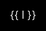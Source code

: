 ```yaml
---
title: CloverLeaf 编译优化挑战
---
```


<script setup lang="ts">
import { onMounted, ref } from 'vue'
import * as THREE from 'three'
import { EffectComposer } from 'three/addons/postprocessing/EffectComposer.js'
import { RenderPass } from 'three/addons/postprocessing/RenderPass.js'
import { UnrealBloomPass } from 'three/addons/postprocessing/UnrealBloomPass.js'

onMounted(() => {
const btn = document.getElementById('read-btn')
  if (!btn || !('speechSynthesis' in window)) {
    btn && (btn.style.display = 'none')
    return
  }

  const synth = window.speechSynthesis
  let utter = null

  // 把正文转成纯文本（你也可以选定更细的容器）
  const getPageText = () => {
    const elements = Array.from(document.querySelectorAll('.content *'))
    const text = elements
      .filter(el => el.childNodes.length && el.innerText.trim())
      .map(el => el.innerText.trim())
      .join('。')
      .replace(/\s+/g, ' ')
    
    // 从"漆黑"开始的位置截取文本
    const startIndex = text.indexOf('漆黑')
    return startIndex >= 0 ? text.slice(startIndex) : text
  }

  const startReading = () => {
    const text = getPageText()
    utter = new SpeechSynthesisUtterance(text)
    utter.lang = 'zh-CN'     // 中文
    utter.rate = 1.8           // 语速 (0.1–10)
    utter.pitch = 1          // 音调 (0–2)
    synth.speak(utter)
    btn.innerText = '⏸ 暂停'
  }

  btn.addEventListener('click', () => {
    console.log('this:' + getPageText())
    if (synth.speaking) {
      if (synth.paused) {
        synth.resume()
        btn.innerText = '⏸ 暂停'
      } else {
        synth.pause()
        btn.innerText = '▶️ 继续'
      }
    } else {
      startReading()
    }
  })

  // 页面跳转时停止朗读
  window.addEventListener('beforeunload', () => synth.cancel())
  /* ---------- 1. 创建覆盖层和提示文字 ---------- */
  const overlay = Object.assign(document.createElement('div'), {
    style: `
      position:fixed;inset:0;z-index:9999;
      pointer-events:auto; /* 接收点击 */
      background:transparent;
   opacity:0;                     /* 起始 0 */
   transition:opacity 1.2s ease;  /* 渐入时长 1.2 s */
    `
  })
  document.body.appendChild(overlay)
  requestAnimationFrame(() => { overlay.style.opacity = 1 })

  // "CloverLeaf" LOGO 文本
  const logo = Object.assign(document.createElement('div'), {
    innerHTML: '2025<span style="color:#0ff;"> SUSTCSC</span>',
    style: `
      position:absolute;top:40%;left:50%;
      transform:translate(-50%,-50%);
      font-family: 'Courier New', monospace;
      font-size:32px;
      color: #fff;
      text-shadow:
        0 0 8px rgba(0,255,255,0.8),
        0 0 16px rgba(0,255,255,0.6),
        0 0 24px rgba(255,255,255,0.4);
      pointer-events:none;
      z-index:10000;
    `
  })
  overlay.appendChild(logo)

  // 点击提示
  const prompt = Object.assign(document.createElement('div'), {
    innerText: '点击任意处继续',
    style: `
      position:absolute;top:60%;left:50%;
      transform:translate(-50%,-50%);
      font-size:24px;
      color:#0ff;
      text-shadow:0 0 6px rgba(0,255,255,0.7);
      pointer-events:none;
      z-index:10000;
    `
  })
  overlay.appendChild(prompt)

  /* ---------- 2. Three.js 场景 ---------- */
  const scene    = new THREE.Scene()
  const camera   = new THREE.PerspectiveCamera(45, innerWidth / innerHeight, 0.1, 1000)
  camera.position.set(0, 0, 6)

  const renderer = new THREE.WebGLRenderer({ alpha: true, antialias: true })
  renderer.setPixelRatio(devicePixelRatio)
  renderer.setSize(innerWidth, innerHeight)
  renderer.setClearColor(0x000000, 0) // 保持透明
  overlay.appendChild(renderer.domElement)

  /* ---------- 3. 后期效果：Bloom ---------- */
  const composer = new EffectComposer(renderer)
  composer.addPass(new RenderPass(scene, camera))
  const bloomPass = new UnrealBloomPass(new THREE.Vector2(innerWidth, innerHeight), 1.5, 0.4, 0.1)
  bloomPass.threshold = 0
  bloomPass.strength  = 1.2
  bloomPass.radius    = 0.6
  composer.addPass(bloomPass)

  /* ---------- 4. 超立方体线框 & 呼吸动画 ---------- */
  const verts = [
    [-1,-1,-1],[ 1,-1,-1],[ 1, 1,-1],[-1, 1,-1],
    [-1,-1, 1],[ 1,-1, 1],[ 1, 1, 1],[-1, 1, 1],
    [-2,-2,-2],[ 2,-2,-2],[ 2, 2,-2],[-2, 2,-2],
    [-2,-2, 2],[ 2,-2, 2],[ 2, 2, 2],[-2, 2, 2]
  ]
  const edges = [
    0,1,1,2,2,3,3,0,4,5,5,6,6,7,7,4,
    0,4,1,5,2,6,3,7,
    8,9,9,10,10,11,11,8,12,13,13,14,14,15,15,12,
    8,12,9,13,10,14,11,15,
    0,8,1,9,2,10,3,11,4,12,5,13,6,14,7,15
  ]
  const lineGeo = new THREE.BufferGeometry()
  const posArr = []
  for (let i = 0; i < edges.length; i += 2) {
    const a = verts[edges[i]  ], b = verts[edges[i+1]]
    posArr.push(...a, ...b)
  }
  lineGeo.setAttribute('position', new THREE.Float32BufferAttribute(posArr, 3))
  const lineMat = new THREE.LineBasicMaterial({ color: 0x00ffff, transparent: true, linewidth: 2 })
  const tesseract = new THREE.LineSegments(lineGeo, lineMat)
  scene.add(tesseract)

  /* ---------- 5. 环形光环 ---------- */
  const ringGeo = new THREE.TorusGeometry(2.5, 0.025, 32, 120)
const ringMat = new THREE.MeshBasicMaterial({
  color: 0x00ffff,
  transparent: true,
  opacity: 0.6
})
const ring = new THREE.Mesh(ringGeo, ringMat)
/* 让光环略微倾斜，避免正对视线变成"一条线" */
ring.rotation.set(Math.PI / 3, Math.PI / 6, 0)
scene.add(ring)

// const STAR_CNT = 2000
//   const starGeo  = new THREE.BufferGeometry()
//   const starPos  = new Float32Array(STAR_CNT * 3)
//   for (let i = 0; i < STAR_CNT; i++) {
//     // 随机撒在半径 40–60 的球壳上
//     const r   = 40 + Math.random() * 20
//     const phi = Math.acos(2 * Math.random() - 1)
//     const th  = Math.random() * 2 * Math.PI
//     starPos[i*3]     = r * Math.sin(phi) * Math.cos(th)
//     starPos[i*3 + 1] = r * Math.sin(phi) * Math.sin(th)
//     starPos[i*3 + 2] = r * Math.cos(phi)
//   }
//   starGeo.setAttribute('position', new THREE.BufferAttribute(starPos, 3))
//   const starMat = new THREE.PointsMaterial({
//     color: 0xffffff,
//     size: 0.3,
//     sizeAttenuation: true,
//     transparent: true,
//     opacity: 0.8
//   })
//   const stars = new THREE.Points(starGeo, starMat)
//   scene.add(stars)

  /* ---------- 6. 粒子烟花 ---------- */
  const pTex = (() => {
    const size = 64, cnv = document.createElement('canvas')
    cnv.width = cnv.height = size
    const ctx = cnv.getContext('2d')
    const grad = ctx.createRadialGradient(size/2, size/2, 0, size/2, size/2, size/2)
    grad.addColorStop(0, 'rgb(133, 211, 23)')
    grad.addColorStop(1, 'rgba(0,0,0,0)')
    ctx.fillStyle = grad
    ctx.fillRect(0, 0, size, size)
    return new THREE.CanvasTexture(cnv)
  })()

  const MAX = 50
  const pGeo = new THREE.BufferGeometry()
  const pPos = new Float32Array(MAX * 3)
  const pVel = new Float32Array(MAX * 3)
  pGeo.setAttribute('position', new THREE.BufferAttribute(pPos, 3))
  pGeo.userData.vel = pVel

  const pMat = new THREE.PointsMaterial({
    map: pTex,
    size: 0.15,
    transparent: true,
    blending: THREE.AdditiveBlending,
    depthWrite: false,
    color: 0x00ffff
  })
  const particles = new THREE.Points(pGeo, pMat)
  scene.add(particles)

  const emitBurst = () => {
    for (let i = 0; i < MAX; i++) {
      // 重置到立方体中心
      pPos[i*3]   = 0
      pPos[i*3+1] = 0
      pPos[i*3+2] = 0
      // 随机速度
      const theta = Math.random() * 2 * Math.PI
      const phi   = Math.acos(2 * Math.random() - 1)
      const speed = 0.7 + Math.random() * 0.5
      pVel[i*3]   = speed * Math.sin(phi) * Math.cos(theta)
      pVel[i*3+1] = speed * Math.sin(phi) * Math.sin(theta)
      pVel[i*3+2] = speed * Math.cos(phi)
    }
    pGeo.attributes.position.needsUpdate = true
  }
  emitBurst()
  let burstTimer = 0

  /* ---------- 7. 文本光晕 ---------- */
  const txtCanvas = document.createElement('canvas')
  txtCanvas.width = txtCanvas.height = 256
  const txtCtx = txtCanvas.getContext('2d')
  txtCtx.font = 'bold 48px Arial'
  txtCtx.fillStyle = '#fff'
  txtCtx.textAlign = 'center'
  txtCtx.textBaseline = 'middle'
  txtCtx.fillText('CloverLeaf', 128, 128)
  const txtTex = new THREE.CanvasTexture(txtCanvas)
  const txtMat = new THREE.SpriteMaterial({ map: txtTex, transparent: true, opacity: 0.9 })
  const txtSprite = new THREE.Sprite(txtMat)
  txtSprite.scale.set(4, 2, 1)
  txtSprite.position.set(0, 1.5, 0)
  scene.add(txtSprite)

  /* ---------- 8. 动画循环 & 更新 ---------- */
  let frameId, elapsed = 0
  const animate = (dt = 0) => {
    frameId = requestAnimationFrame(animate)
    elapsed += dt * 0.001

    // 超立方体旋转 & 呼吸
    const scale = 1 + 0.2 * Math.sin(elapsed * 3)
    tesseract.scale.set(scale, scale, scale)
    tesseract.rotation.x += 0.01
    tesseract.rotation.y += 0.02
    // 线框颜色渐变
    const hue = (elapsed * 50) % 360
    lineMat.color.setHSL(hue / 360, 0.7, 0.5)
    
    // 环形光环闪烁
    const ringOpacity = 0.3 + 0.2 * Math.sin(elapsed * 5)
    ring.material.opacity = ringOpacity
    ring.rotation.z += 0.01
    
    // 文本脉动
    txtSprite.material.opacity = 0.7 + 0.3 * Math.sin(elapsed * 4)
    
    // 粒子更新
    const dtFixed = 0.016
    for (let i = 0; i < MAX; i++) {
      const ix = i * 3, iy = ix + 1, iz = ix + 2
      pPos[ix]   += pVel[ix]   * dtFixed
      pPos[iy]   += (pVel[iy] - 0.2) * dtFixed // 微重力下坠
      pPos[iz]   += pVel[iz]   * dtFixed
    }
    pGeo.attributes.position.needsUpdate = true
    
    burstTimer += dtFixed
    if (burstTimer > 10) {
      burstTimer = 0
      emitBurst()
    }
    
    composer.render(dt)
  }
  animate()

  /* ---------- 9. 点击或超时结束 动画 ---------- */
  function cleanup() {
    cancelAnimationFrame(frameId)
    renderer.dispose()
    overlay.remove()
    window.removeEventListener('resize', onResize)
    window.removeEventListener('click', cleanup)
  }

  function triggerFadeOut() {
  overlay.style.opacity = 0              // CSS 过渡自动渐出
  /* 等 1.2 s 后真正清理资源 */
  setTimeout(finalCleanup, 1200)
}

function finalCleanup() {
  cancelAnimationFrame(frameId)
  renderer.dispose()
  overlay.remove()
  window.removeEventListener('resize', onResize)
  window.removeEventListener('click', triggerFadeOut)
}


  // 8 秒后自动结束并淡出
  setTimeout(triggerFadeOut, 8000)

  // 监听点击立即结束
  window.addEventListener('click', triggerFadeOut)

  /* ---------- 10. 响应式重置 ---------- */
  function onResize() {
    camera.aspect = innerWidth / innerHeight
    camera.updateProjectionMatrix()
    renderer.setSize(innerWidth, innerHeight)
    bloomPass.setSize(innerWidth, innerHeight)
  }
  window.addEventListener('resize', onResize)
})


/* ================== 终幕交互：state & 方法 ================== */
import { computed } from 'vue'

/* —— 1. 终幕全文 —— */
const endXRaw = `无星的远古夜，尘灰覆盖一座断顶石塔。
塔内微火摇曳，守火的少女静坐如影，只记得一句誓言：
“火在，天光可至。”

忽有一瓣晶莹绿叶自黑暗飘落，轻触火舌。
火光骤亮，一线幽蓝破墙而出，直指苍穹。
少女将叶托回火心，轻声呢喃——音轻如祷。

火回应祷词，化作光廊，穿透无尽黑夜。
少女含笑阖眼，任身影随风淡去。
而那片叶子，已在火中生根，等待下一个行路人。`.trim()

/* —— 2. 响应式变量 —— */
const endXShow  = ref(false)          // 蒙版显隐
const endXDone  = ref(false)          // 是否已播完
const endXIdx   = ref(0)              // 当前渲染到第几字符
let   endXTmr : number                // 定时器

/* —— 3. 计算属性 —— */
const endXFullText     = endXRaw.replace(/\r/g,'')
const endXVisibleText  = computed(() => endXFullText.slice(0,endXIdx.value))
const endXVisibleLines = computed(() => endXVisibleText.value.split('\n'))

/* —— 4. 触发 & 点击逻辑 —— */
function endXLaunch(){
  if(endXShow.value) return
  endXShow.value = true
  endXDone.value = false
  endXIdx.value  = 0
  endXTmr = window.setInterval(()=>{
    if(endXIdx.value >= endXFullText.length){
      window.clearInterval(endXTmr)
      endXDone.value = true
    }else{
      endXIdx.value += 2        // 速度：一次 2 字
    }
  },100)                         // 间隔：40 ms
}
function endXHandleClick(){
  if(!endXDone.value){
    window.clearInterval(endXTmr)
    endXIdx.value = endXFullText.length
    endXDone.value = true
  }else{
    endXShow.value = false
  }
}
/* ================== 终幕交互 end ================== */


</script>

<ClientOnly />

# CloverLeaf 编译优化挑战

> 作者：[Charley-xiao](https://github.com/Charley-xiao)

<button id="read-btn" style="
  position:fixed;bottom:2rem;right:2rem;z-index:10001;
  padding:.6rem 1rem;border:0;border-radius:.4rem;
  background:#00c0ff;color:#fff;font-weight:bold;cursor:pointer;
  box-shadow:0 2px 8px rgba(0,0,0,.3);
">
  🔊 朗读
</button>


<iframe frameborder="no" border="0" marginwidth="0" marginheight="0" width=330 height=86 src="//music.163.com/outchain/player?type=2&id=536622945&auto=1&height=66"></iframe>

[[toc]]

## 序幕

漆黑宇宙的尽头，有一条几乎被遗忘的旋臂。那里星光稀薄，像是天幕上被擦去的一笔。就在这片幽暗之中，值夜的观测员艾诺听见了警报——那是一种无法忽视的低沉的嗡鸣，仿佛有人在全宇宙生物的心底敲响巨鼓。
他抬头望向主屏，只见一幅灰阶星图中央亮起不祥的方形波纹：

方格海，苏醒了。

<img src="/images/marina.png" />

::: danger
旋臂到达临界状态，预计三十分钟后撕裂！
:::

雪崖哨站的百米合金穹顶被强行开启，冷白探照灯刺穿真空，照向远处那片"海洋"。方格海原本安静得像一张铺在星空的暗色丝毯，此刻却闪烁出交错的蓝紫脉冲，一圈圈能量波浪向外翻卷，速度每分钟翻一倍。
"按照现在的增幅，二十九分钟后，外旋臂的引力平衡会先瓦解，然后整条臂被撕碎。"首席动力学家柯帕在通讯频道里说。她的声音没有颤抖，但说完那串数字后，舱室陷入短暂的寂静。

应急频道闪烁成一片红海。来自千座文明的代表以全息投影出现在同一张圆桌旁：碳基、硅基，还有被人类称作"流光"的能量体。没有寒暄，没有礼节。
"唯一的解决办法是模拟湍流，" 柯帕点开一份简报，网格上的涡旋图案像怒吼的巨兽，"可这里不是普通流体，而是二维量子晶格。天枢必须在三十分钟内跑完四个算例，否则——"
她没把结局说出口。所有人都知道那意味着什么。

天枢并非一颗行星，而是一座漂浮在零维奇点上的环形超算。十万台计算塔像灯塔般环抱中央空洞，每台塔身上万条光纤汇成瀑布，顺着金属嵴脊奔腾。启动指令下达的瞬间，整座星门亮起比恒星还刺目的白光，照得工程甲板犹如白昼。
然而，当输入参数后，调度核心只给出一个答案：

::: info
执行任务所需引擎：CloverLeaf（公元 21 世纪，人类代码）。
:::

那段陈旧程序被尘封在档案最深处，格式各异、注释混乱。它之所以被选择，只因为它用交错网格存储能量与密度，这恰好对应方格海的物理纹理。

编译室位于天枢最深的主机腹地，空气干燥得仿佛随时会碎裂。圆柱形冷却管壁上覆着薄冰，霜气缭绕。工程师、量子算法师、流光译码体并肩而立，眼睛盯着同一块 360° 环幕。
屏幕上，古老的 Fortran、C++、OpenMP 指令被高亮标红——兼容性报错如雨。柯帕深吸一口气："从现在开始，我们只有一种敌人：时间。"

::: danger
旋臂预计十五分钟后撕裂！
:::

键盘敲击声如暴雨。每一次回车，编译器便吐出新的错误：寄存器别名冲突、缓存行伪共享、未知指令集……错误清单像藤蔓疯长，又被一行行修补砍断。汗水沿着护额滴进面颊的照明灯，闪出细小电弧。

"载入算例一——湍流撕裂。"

执行文件启动，数据洪流瞬间灌满主节点。曲线在坐标系里颤抖，像被掐住喉咙的蛇。十秒后，屏幕突然熄灭。

::: info
SYSTEM SHUTDOWN
:::

缓存溢出，溃败。

没人咒骂，也没人退缩。旧错误被标记，替换方案在神经光束里飞速生成。有人接管向量寄存器，有人调低内存对齐阈值，还有人拆掉整段重复计算的内核。

再运行。

这一次，曲线稳住了第一道波峰，却在第二道湍流处崩断。就在计数到 95 % 时，舰桥灯火猛地失压。

::: danger
Terminated with exit code 137
:::

那一瞬，系统骤然撕成乱码；启明号主引擎刚点火便被异常反向推力贯穿，方格海的指数裂缝在星窗外炸开。半个宇宙被卷进 137 号错误，栈回溯化作炽白潮汐，连光都失去指向。在艾诺即将随洪流抹消之际，编译器将他连同残骸压缩成一束单行注释，回溯到最后一次干净提交：几千年前、方格海尚在胎息的年代。

## 第一幕：竞赛概览

::: info 本幕更改日志
2025/6/30：修复了错误的评分计算方式，更改四样例为两样例。
:::

### 简介

[CloverLeaf](https://uk-mac.github.io/CloverLeaf/) 是一个迷你应用程序，它模拟大型流体力学运算中的显式二阶精确方法求解 2D 笛卡尔网格上可压缩欧拉方程的过程。它采用交错网格存储数据，每个单元存储三个值：能量、密度和压力，速度矢量存储在每个单元角。CloverLeaf 由沃里克大学，布里斯托大学，及及一些其他机构的研究者共同开发，是用于检测超级计算系统扩展性瓶颈和性能可移植性的代表性程序之一。

#### 方程组与数值求解

**CloverLeaf** 网格采用二维笛卡尔坐标（即将来会扩展到三维）。
在每个单元中心存储 **能量、密度、压力** 三个标量，而 **速度向量** 则存储在单元顶点处——这种“部分变量在单元中心、部分在顶点”的布局称为 **交错网格（staggered grid）**。

可压缩欧拉方程是一组三个偏微分方程，分别描述能量、质量和动量守恒。CloverLeaf 采用 **显式有限体积** 方法给出 **二阶精度** 解，具体流程如下：

1. **拉格朗日步骤**：
   使用预测—校正（predictor–corrector）方案，根据计算出的时间步长 Δt 推进解；此时网格节点随流体速度“漂移”。
2. **对流重映射（remap）**：
   为将网格形状恢复到初始位置，采用二阶 Van Leer 算法，对能量、质量、动量在 **x / y** 两个方向各做一次对流扫描。每一步交替改变扫描先后次序，以保持二阶精度。
   在重映射时，需要根据流向使用“迎风”侧（upwind）数据。虽然网格几何并未真正变形，但通过计算单元面的平均速度来近似各面通量。

欧拉方程属于双曲型方程，解中会出现激波等不连续性，简单的二阶近似会在激波处失效并产生“振铃”现象。为抑制振铃，CloverLeaf 引入 **人工黏性压力**：一旦检测到激波，使局部精度降为一阶，从而保持解的单调性。

时间步长由 **最大声速** 决定——Δt 不能超过最快声波穿过单元所需时间，再乘以安全系数以确保稳定。此外还做两项检查：防止顶点互相“追尾”，以及避免单元体积变为负值。

为了闭合方程组，需要 **状态方程（EOS）**。CloverLeaf 采用理想气体 EOS，γ=1.4。目前程序仅支持“单材料”情形，即域内所有状态共享同一物质——未来版本会加入多材料支持。

#### 算法实现

如果只考虑串行架构，算法实现十分直接。但面向现代/未来硬件，CloverLeaf 的设计强调以下方面：

* **内存访问与局部性**
* **编译器优化友好**
* **线程并行 & 向量化**

计算被拆分为大量 **内核（kernel）**，每个内核只做一件事：按固定模板遍历全网格并更新一组变量。内核内部控制逻辑极少，方便编译器优化。
为避免写依赖、提高并行度，必要时会把更新结果写入网格副本。这样每个单元都能独立更新，天然适合线程化和 SIMD 向量化。

#### 边界单元与 Halo 交换

计算域外围通过 **边界条件** 关闭方程。网格周围再包一圈或两圈 **Halo 单元**，为计算模板提供邻域数据，内核本身无需更新这些单元。Halo 数据来源有二：

1. **处理器分区内部**：直接把相邻分区的真实单元值复制过来；
2. **物理边界**：应用物理边界条件（目前仅实现“反射”边界）。

### 竞赛目标

本次竞赛的目标是对 CloverLeaf 进行编译优化，提升其性能。我们将提供一个 CloverLeaf 的简化版本，包含了两个算例，每个算例都包含了不同的物理模型和参数设置。你需要在给定的时间内完成所有算例的编译优化，并提交你的代码和结果。选手需要使用 GNU 以及 Intel 编译器进行编译优化，而 LLVM/AOCC 为附加 bonus。

参赛队伍需要在 2 台计算节点上完成制定算力的评测，用于计分的指标是问题求解时间，即程序输出的 `clover.out` 最后 1 个 Wall clock.

### 规则

#### 代码编写规则
- **总体要求**：不能修改计时代码，以及计时代码与其他函数的相对位置。  
- **编程语言**：仅限 **C、C++** 或 **Fortran**，兼容版本不低于 **C11、C++11** 或 **Fortran 2008**。仅保留一个主入口（C/C++ 的 `main` 或 Fortran 的 `program`）。须使用 **MPI-3** 与 **OpenMP-4** 并行。  
- **算法要求**：不允许修改物理过程。  
- **输入/输出要求**：不得修改输入、输出文件（`*.in`、`*.out`），输出文件的内容与格式须与参考代码完全一致。  

#### 测试规则
- **运行环境**：在竞赛指定计算平台运行，规模≤ 2 个计算节点、无最多核心要求，程序运行时间≤ 30 分钟。  
- **测试算例**：共 2 个算例，输入文件位于参考代码 `cases` 目录，不得修改 `clover.in`。  

#### 正确性验证
- 组委会以参考 `clover.out` 为基准验证：计算过程中 **Volume** 与 **Mass** 保持不变，最终 **Kinetic Energy** 与参考值偏差 ≤ ±0.1 %。  
  - 对 `case1`、`case2`、`case3`，若通过验证，`clover.out` 末尾将输出 **"This test is considered PASSED"**。  
- 组委会阅读工程文档和代码，以确认优化未改变 **CloverLeaf** 的物理过程。  
- 若仍无法确认代码正确性，组委会可要求进一步解释，并在不同处理器/参数下复测。**未通过正确性验证的算例，其性能得分计 0 分**。  

#### 性能分数
- 性能指标 **A<sub>CL</sub>**（单位：秒）取自 `clover.out` 最后一行 **"Wall clock"**。   
- 设算例 *i* 的得分为 *M<sub>CL,i</sub>*，则 $M_{CL,i}=B\times\frac{A_{CL,i}}{A_{CL,\min}}$.
- 性能总分为各编译器得到的性能分数之和，GNU 及 Intel 的 B 值为 10，而其他编译器（作为 bonus）的 B 值为 4.
- 若 **违反规则、无法复现、篡改输出或恶意利用 Bug**，性能分数记 **0 分**。  

#### 工程分数
- **工程报告**（PDF）：  
  1. **CloverLeaf** 算法流程与代码结构说明  
  2. 性能分析、优化与实现过程  
  3. 测试结果与分析  
  4. 复现方法说明  
- **代码可移植性**：须能在其他服务器编译与验证。  
- **创新性**  
  - 直接抄袭公开资料 → 0 分  
  - 借鉴学术/工业方法并改进 → 1–2 分  
  - 提出原创优化方法 → 3–4 分  
- **可复现性**  
  - 无法复现 → 0 分  
  - 可复现提交测试结果 → 1–3 分  
  - 步骤清晰、依赖说明完整，可在多平台（x86、Arm）运行 → 2–3 分  
- **表达质量**  
  - 文字混乱/抄袭 → 0 分  
  - 语言通顺、论述清晰 → 1–2 分  
  - 语言精练、资料来源准确、图文并茂 → 3 分  

### 交付须知

所有提交都需要遵循以下格式。

- **`CloverLeaf-2D/`** 以及各个编译器的运行脚本 **`job_<compiler>.slurm`**  
  完整源代码以及作业脚本，供组委会运行验证；附加说明请写在根目录 **README**。 

- **`CloverLeaf_SCC/results/<compiler>/case<1-2>/*`** （赛中可不包含）  
  每算例需包含：  
  - `clover.out`  
  - 作业脚本  
  - 作业调度系统输出  
  - **使用 sbatch**：需提供  
    - `clover.out`  
    - 1 个 shell 脚本  
    - 标准输出 `<JobID>.out`  
    - 错误输出 `<JobID>.err`  
    文件名中必须含 **Slurm Job ID**。  

- **`CloverLeaf_SCC/results/report.pdf`** （赛中可不包含）  
  工程报告（可为 docx 或 pdf）。

## 第二幕：崩落的界域

剧烈的失重感消散后，艾诺扑通一声落进松软草地。鼻尖传来潮润花香，耳旁是青蛙与虫鸣——这些声音在真空中根本不可能存在。他挣扎着坐起，只见月光下水面微漾，倒映着一块巨石，石上鎏金四字："南方科技大学"。

他置身地球上南科大校园中央的湖畔。腕表在黑暗里闪烁日期：公元 2025-09-01。

几千年的时差，让他几乎忘了呼吸。

夜色宁静，教学楼旁的路灯投下暖黄光晕。湖对岸，一丹图书馆玻璃幕墙映出星点反射；远处学生宿舍高耸，大部分宿舍的灯尚未熄灭。
艾诺跌跌撞撞穿过步道，路过自动贩卖机时才恍然——这里的电子支付还要刷校园卡，量子指纹识别要再等几个世纪。
但他无暇感慨。唯有一件事在脑中回荡：**方格海必须被重新封印，而钥匙依旧是 CloverLeaf**。

凌晨两点，理学院大门敞开，灯火通明。一群学生围着陈旧的木桌调试代码，桌面堆满方便面杯。最外侧坐着一位短发女生，聚精会神盯着屏幕。IDE 中赫然是 **CloverLeaf**。

"对不起，打扰一下。"艾诺低声开口，却仍惊起一片侧目。

女生摘下耳机："你也在跑这玩意儿？我叫 hachimi，大四超算竞赛队。"

他们把代码拉到校级超算 "启明 2.0" 上。

::: danger 第一次编译
OpenMP 版本不匹配
:::

::: danger 第二次编译
节点掉线
:::

凌晨四点，机房里只剩风扇轰鸣与键盘噼啪。hachimi 揉着通红的眼角："再这样下去，明早比赛都要弃权了。"艾诺心底却在打鼓：未来的大崩落已经提前显形——方格海在他来到 2025 的同一刻，便开始提前躁动。

南科大超算俱乐部交流群（QQ 群号：897073438）像被丢进了炸药：

::: info 【曼波】在 04:14:11 说道：
@所有人 有人来帮忙跑下 CloverLeaf 吗？hachimi 有点撑不住了，明天 ddl。/kel/kel/kel
:::

::: info 【路人甲】在 04:15:28 说道：
有夜宵吃吗，有就去
:::

::: info 【hachimi】在 04:16:33 说道：
来就有，理学院一楼速速
:::

::: info 【misaka114514】在 04:19:11 说道：
来咯
:::

不到半小时，理学院一楼人满为患。每一次 `make` 通过，就在门口铜钟上敲一下。钟声回荡在安静的校园，惊醒巡逻的保安，也把更多夜猫子吸引进来。

夜色欲尽，天空泛起鱼肚白。艾诺站在图书馆露台，眺望深圳湾方向的云层。那里，本该宁静的高空等离子层闪过诡异电弧——二维量子网格正在那里成形。
他掏出残存的未来量子通信片，折射的全息数据显示：

::: warning
方格海初始裂速：0.03 c，预计 72 小时后进入指数阶段。
:::

时间，比他在 4275 年记录的提前了整整三天。

黎明的钟声划破寂静，喷泉准点点亮。理学院内，最后一次编译结束，屏幕打出绿字：

> [!IMPORTANT]
> This test is considered PASSED
> 
> Wall clock: 17.342 s

铜钟被全场齐拉，声浪滚过湖面，与喷泉水柱交织在晨雾中。
然而艾诺清楚，真正的战场并非校赛，而在那片尚未完全显形的方格海。

::: info 【艾诺】在 06:48:17 写道：
我们要把这段代码，加固到任何时代、任何硬件都能运行。
:::

"从南科大开始，让时间线改写。"他心想。

湖面晨曦渐亮，映出校园与未来交叠的倒影。崩落的界域已然逼近，而新的抵抗也自此启程。

## 幕间：快速上手

### 编译

首先，登录在超算平台的账号，下载[压缩包](/release/CloverLeaf20250622.tar.gz)，使用命令 `tar -xzvf CloverLeaf20250622.tar.gz` 解压后进入根目录。

然后，使用 `module load ...` 指令来用指定的编译器来编译 CloverLeaf。你可以使用 `module avail` 来查看平台上可用的编译器及相关库。当然，你也可以选择自己安装喜欢的编译器版本（我们强烈鼓励这种做法！）

最后，可以选择修改 Makefile 中的各个选项，并使用 `make COMPILER=...` 来进行编译。编译成功后，会看到当前目录下有名为 `clover_leaf` 的可执行文件。

### 运行

在 `CloverLeaf_SCC/` 目录下，新建作业脚本 `job.slurm`，用指令 `sbatch job.slurm` 来提交作业。示例作业脚本如下：


::: details job.slurm
```bash
#!/bin/bash
#SBATCH --partition=8175m
#SBATCH --time=24:00:00
#SBATCH --job-name=cloverleaf
#SBATCH --output=%j.out
#SBATCH --error=%j.err
#SBATCH --ntasks=48            # 可以更改
#SBATCH --ntasks-per-node=24   # 可以更改
#SBATCH --cpus-per-task=2      # 可以更改

# 注意：比赛环境为 2 节点，每节点 48 核

lscpu

source ~/.bashrc
source /work/share/intel/oneapi-2023.1.0/setvars.sh # 可以更改

export OMP_NUM_THREADS=${SLURM_CPUS_PER_TASK:-8}
export OMP_PLACES=cores
export OMP_PROC_BIND=close

NP=${SLURM_NTASKS:-32}

get_ke () {
  grep -E '^[[:space:]]*step:' "$1" | tail -1 | \
      awk '{printf "%.10e\n", $(NF-1)}'
}
get_wc () {
  grep -E 'Wall[[:space:]]+clock' "$1" | tail -1 | awk '{print $(NF)}'
}

PASS_CNT=0
FAIL_CNT=0
declare -A WCTIMES

printf "\n=== Correctness Check ===\n"
printf "Num proc: %d\n\n" "$NP"

CASES="{1..2}"
for i in $(eval echo $CASES); do
  printf "? Case %-2d : Simulating...\n" "$i"

  cp "cases/case${i}/clover.in" clover.in
  # Use Slurm-native launcher; mpirun also works if preferred
  # srun --mpi=pmix -n "$NP" ./clover_leaf
  mpirun -n "$NP" ./clover_leaf
  mv clover.out "clover${i}.out"

  ref_file="cases/case${i}/clover.out"
  my_ke=$(get_ke "clover${i}.out")
  ref_ke=$(get_ke "$ref_file")

  rel_err=$(awk -v a="$my_ke" -v b="$ref_ke" 'BEGIN{print (a-b>0? a-b: b-a)/b}')
  rel_pct=$(awk -v e="$rel_err" 'BEGIN{printf "%.4f", e*100}')

  wc_time=$(get_wc "clover${i}.out")
  WCTIMES[$i]=$wc_time

  if awk -v e="$rel_err" 'BEGIN{exit !(e<=0.005)}'; then
    printf "   ✔ Passed  (ref=%s, out=%s, eps=%s%%)\n" "$ref_ke" "$my_ke" "$rel_pct"
    echo "   ⏱  Wall clock = ${wc_time}s"
    ((PASS_CNT++))
  else
    printf "   ✘ Failed  (ref=%s, out=%s, eps=%s%%)\n" "$ref_ke" "$my_ke" "$rel_pct"
    ((FAIL_CNT++))
  fi
  echo
done

printf "=== Summary ===\n"
printf "Passed: %d, Failed: %d\n" "$PASS_CNT" "$FAIL_CNT"
echo -e "\nWall clock per case:"
for i in $(eval echo $CASES); do
  printf "  Case %-2d : %s s\n" "$i" "${WCTIMES[$i]:-NA}"
done

if (( FAIL_CNT == 0 )); then
  printf "✅ All cases passed within 0.5%% tolerance.\n"
else
  printf "⚠️  Some cases failed. Please investigate.\n"
  exit 1
fi
```
:::

::: details job.lsf (legacy)
```bash
#!/bin/bash
#BSUB -q ssc-cpu
#BSUB -W 02:00
#BSUB -J cloverleaf
#BSUB -o %J.out
#BSUB -e %J.err
#BSUB -n 32
#BSUB -R "span[ptile=16]"

set -euo pipefail

lscpu
module purge
module load openmpi/4.1.1_oneapi # 改为你想用的 module

export OMP_NUM_THREADS=2 # 可更改
export OMP_PLACES=cores
export OMP_PROC_BIND=close

NP=${LSB_DJOB_NUMPROC:-32}

get_ke () {
  grep -E '^[[:space:]]*step:' "$1" | tail -1 | \
      awk '{printf "%.10e\n", $(NF-1)}'
}
PASS_CNT=0
FAIL_CNT=0
printf "\n=== Correctness Check ===\n"
printf "Num proc: %d\n\n" "$NP"

CASES="{1..4}"
for i in $(eval echo $CASES); do
  printf "▶ Case %-2d : Simulating...\n" "$i"

  cp "cases/case${i}/clover.in" clover.in
  mpirun -np "$NP" ./clover_leaf
  mv clover.out "clover${i}.out"

  ref_file="cases/case${i}/clover.out"
  my_ke=$(get_ke "clover${i}.out")
  ref_ke=$(get_ke "$ref_file")

  rel_err=$(awk -v a="$my_ke" -v b="$ref_ke" 'BEGIN{print (a-b>0? a-b: b-a)/b}')
  rel_pct=$(awk -v e="$rel_err" 'BEGIN{printf "%.4f", e*100}')

  if awk -v e="$rel_err" 'BEGIN{exit !(e<=0.001)}'; then
    printf "   ✅ Passed  (ref=%s, out=%s, eps=%s%%)\n\n" "$ref_ke" "$my_ke" "$rel_pct"
    ((PASS_CNT++))
  else
    printf "   ❌ Failed  (ref=%s, out=%s, eps=%s%%)\n\n" "$ref_ke" "$my_ke" "$rel_pct"
    ((FAIL_CNT++))
  fi
done

printf "=== Summary ===\n"
printf "Passed: %d, Failed: %d\n" "$PASS_CNT" "$FAIL_CNT"

if (( FAIL_CNT == 0 )); then
  printf "🎉 All cases passed within 0.1%% tolerance.\n"
else
  printf "⚠️  Some cases failed. Please investigate.\n"
  exit 1
fi
```
:::

### 攻克路径推荐

#### 复现 Baseline

确认 CloverLeaf 在默认编译选项下全部通过校验脚本。

#### 编译选项调参

下面列举一些常用的编译器调参套路，供参考。详细教程见各编译器文档。

| 步骤                  | 目标                    | 技巧 / 参考                                                                                                  |
|:-------------------:|:---------------------:|:--------------------------------------------------------------------------------------------------------:|
| **热点剖析**          | 找到热点函数       | `perf record`, `gprof`, `-qopt-report` (Intel)                                                           |
| **编译选项扫描**          | 快速找到合适编译选项          | `gcc -O3 -march=native -flto`, 再叠加 `-funroll-loops`, `-fprefetch-loop-arrays`；或 `icx -ipo -Ofast -xHost` |
| **向量宽度**          | 利用 AVX‑512 / Zen4 ISA | `-qopt-zmm-usage=high` (Intel)；`-mprefer-vector-width=256` (AOCC)                                        |
| **LTO / ThinLTO** | 跨模块内联、去冗余             | `-flto=thin` (Clang 18)                                                       |
| **PGO**           |  基于 Profiling 调优    | `-fprofile-generate/use` (GCC)；`-prof-gen/use` (Intel)|
| ... | ... | ... |

## 第三幕：聚合的塔尖

黎明过去不过六个小时，南科大超算中心便被临时改造成一座"灯塔"。
启明 2.0 机柜上方的检修平台被拆下护栏，超算队队员们把一块块 LED 调试灯接入总控，总功率足以让整面玻璃幕墙泛出幽蓝光晕。

艾诺站在机房走道尽头，望着这些分布式"萤火"汇成的光柱，恍惚间看见未来天枢环塔的倒影。
"塔尖只差最后一块基石，"他低声说，"一块能在任何时代自适应膨胀的编译器。"

午后，hachimi 在 GitHub 私信里收到一份匿名 PR：

::: info Pull Request
Add: temporal-portable backend (TPB) for CloverLeaf
:::

补丁注释出奇简短，却精准修复了先前最棘手的 内存对齐与向量冲突。

更诡异的是，它附带一段时间戳：`4275-09-21T17:03Z`。

hachimi 告诉了艾诺，艾诺立马就明白了，那是来自天枢末日前最后一次成功编译的残影。

"你也许不理解，但是这是未来自己给我们的回信。" 艾诺说。

"要不要用？"hachimi 问道。

艾诺沉默片刻，点头："用。但要先看懂，再接进主干，不能让它变成黑匣子。"

傍晚六点，校园进入用电高峰，供电处发来警告：

::: warning
检测到超额功率请求，请尽快降载。
:::

但塘朗山脚下，铜钟已敲到第九下——最后一次 `make` 开始链接。
所有人屏息。风扇像合唱团排山倒海，LED 灯泡则一颗颗熄灭——电流被抽走，投入最终编译。

1 % … 20 % … 63 % … 99 %
进度条在 100 % 停顿半秒，终端打印绿字：

> [!IMPORTANT]
> \>\> TPB enabled: arch=GENERIC, vec=256-bit
> 
> \>\> Linking complete.

随即，整座启明塔灯火熄灭，瞬息又全部亮起，像夜航的灯塔刺破暮色。

hachimi 立即启动"四大算例"并开启 直播。信号从塘朗山天线跃向高空——

- case 1：湍流撕裂 → 收敛
- case 2：质量回喷 → 收敛
- case 3：共振自稳 → 收敛
- case 4：临界熵泄漏 → 进度 87 % … 88 % …

就在所有人以为结局会与凌晨那次失败如出一辙时，深圳湾方向突然亮起一道银线。
那是尚未完全显形的方格海，它的边缘被算例数据牵引，折叠成一道垂直光帘，直指天际。

::: danger
方格海裂速抑制失败！
外场指数项再次上升。
:::

"是电力的问题，"艾诺惊呼，"快，把能用上的全部用上！"

机械系和物理系合力调整风冷机架，超频至额定 110 %；其他人递上备用电力变压器，把南科大所有学院的电力投入供电。

在水汽蒸腾的夜空下，塘朗山、启明塔与深圳湾光帘形成三角。

<img src="/images/sz.png" />

零点零分零秒，全校熄灯。所有剩余电力汇聚到那条 MPI 环路——一根"看不见的电缆"绕过行政楼、宿舍、松禾运动场，最后返回启明塔。

CloverLeaf 第三轮启动，实时输出被投射到主楼外墙：

::: info
Wall clock (global): 12.874 s

STATUS: CONVERGED
:::

与此同时，深圳湾的光帘骤然暗淡，折回一圈圈残光，像潮水退入海床。
南科大上空，仅余一簇尾焰般的极光，安静漂移，直至无声消散。

风停，灯复燃。校园里爆发山呼海啸的欢呼，足以把阅湖水面震出涟漪。

hachimi 抱着笔记本冲上顶层露台："Wall clock 12.874 秒！比 baseline 快了近 40 %！"

艾诺却把目光投向更远处——他知道，这只是第一阶段。方格海被推迟，但并未根除；宇宙另一端，真正的天枢仍在倒计时。

"塔尖已聚合，" 他在群里敲下最后一行字，
"下一步——连塔成环。"

灯火掩映的夜空下，南科大的剪影像一枚安静的符号，镌刻在时间线的中缝。
远处海面，微光起伏，无声预告着下一场波澜。

## 第四幕：回首的天际

暴风般的呼喊与鼓掌声散去，校园上空只剩细雨。水珠沿启明塔塔尖淌下，折射出淡淡虹光。

艾诺静静伫立于塔顶防雷桅杆旁，任雨丝落在肩头。远处深圳湾已褪去银幕，只留下城市灯火与海雾交融的朦胧轮廓——仿佛什么都不曾发生，又好像一切都被重写。

hachimi 端着两杯冒着热气的豆浆走来，递给他："你该歇一歇了。"

艾诺接过，仰头喝了一口。暖流滑过喉咙，他才意识到自己连续醒着三十七个小时。雨声、心跳、服务器机架尚未彻底平息的风扇轰鸣，此刻交织成一种近乎安宁的节奏。

凌晨 03:12，南科大超算中心管理员在后台日志里发现一条异常留言：

::: warning 留言板
**来自**：[unknown@chronos.loop](mailto:unknown@chronos.loop)

**标题**：Round #0 complete

**正文**：

感谢你们替我们点亮第一座塔。

当你们读到这行字，量子裂隙已锁相，

但真正的环路共有十二座灯塔——

七座在人类文明疆域，

五座远在深空，以光年的尺度彼此守望。

下一段坐标：-12° 15′ 58″, +130° 18′ 40″

请把火炬传下去。

祝好，

Chronos
:::

管理员一度以为是学生的愚人彩蛋，直到日志显示该留言在 0.74 毫秒内写入又自我抹除，连残影也不剩。

当天午后，南科大小剧场举行了原本属于校赛的颁奖仪式。屏幕上滚动播放着比赛排名，却没人真正把心思放在那里。hachimi 在台上简单致辞后，把奖杯递给艾诺："真正的队长，应该是你。"
艾诺却把奖杯转交给在场所有参赛者："如果没有每一个人，这座塔就不会亮。"

仪式结束，人群散去。
启明塔一层机房里，淡蓝光线依旧闪烁，一如初始。艾诺整理了 README，将仓库设为公开。commit 信息只有一句：

> [!IMPORTANT]
> pass the torch, to wherever light is needed next

夜幕再次降临，雨已停。艾诺与 hachimi 沿着湖畔下行。湖面如镜，映着塔尖灯火与遥远星群。

"坐标指向太平洋正中央。"hachimi 抬头看星空，"那里连一块礁石都没有。"

"塔未必非要建在陆地。"艾诺笑了笑，"或许是漂浮阵列，或许是海底主机，也可能是另一所学校的灯塔——谁知道呢？"

他们相视而笑，不再多言。脚步声在雨后石阶上回荡，像是另一支无形编译器，正在把新一段时代代码缓缓链接。

## 终幕

在深圳湾光帘熄灭后的第三天清晨，艾诺再次启动了腕上的量子回溯计。

倒计时的指针依旧停在 00 : 30 : 00——与他刚被抛出天枢时一模一样，没有向前，也没有向后。

hachimi 把这枚冰冷的金属圆盘翻来覆去："所以……你的 '回家' 条件还没满足？"

艾诺点点头，将计时器合上："Chronos 的留言说的是十二座灯塔。南科大只是第一座。要让时空闭环，把方格海彻底钝化，我得和你们一起，把剩下十一座也点亮。"

"那点亮之后呢？"

"倒计时才会继续流动，直到归零的那一刻——我就会被送回 4275 年，去接回真正的终局。"

两人相顾无言。学生宿舍区的晨雾弥散，湖面轻轻荡开一道圆弧，好像在为未来铺路。

hachimi深吸一口气，伸出手："那就别耽搁了，下一站——太平洋坐标 -12°15′58″、+130°18′40″。"

艾诺握住她的手，笑意里有微不可察的释然："等环路闭合，我在 4275 年的天枢，为你们守最后一班岗。"

于是，关于艾诺是否"回得去"的答案，也被写进了那十二座灯塔的行程表——

回去，意味着他们成功拯救了未来；

留在这里，则说明未来已不需要再被拯救。

无论哪一种，都值得他奔赴。

## 说明与致谢

本赛题为南方科技大学 2025 年超算比赛基础赛道编译优化赛题。本赛题所有资源遵循 [CC BY-NC-SA 4.0](https://creativecommons.org/licenses/by-nc-sa/4.0/) 协议，允许非商业性使用与修改。同时，[GitHub 仓库](https://github.com/Charley-xiao/tempestissimo) 已开放讨论区，欢迎大家在此讨论与交流。如有任何问题，请提出 issue 或联系 [12211634@mail.sustech.edu.cn](mailto:12211634@mail.sustech.edu.cn). 出题人：[Charley-xiao](https://github.com/Charley-xiao).

## 附录一：基准时间参考

基准设置：2 节点，每节点 48 tasks，每 task 2 threads.

::: warning 注意
基准时间可能会更新。
:::

| 算例 \ 参考时间 | GNU | Intel | AOCC |
|:----------------:|:---:|:-----:|:----:|
| case 1 | 372.87113213539124 s | 964.90631699562073 s | -- |
| case 2 | 5.7374670505523682 s | 15.343785047531128 s | -- |

## 附录二：安装 AOCC 编译器

AOCC 编译器是 AMD 官方的编译器，支持最新的 Zen5 架构。在本次比赛中，AOCC 编译器作为 bonus，其基准分数为 4 分（而不是 10 分）。如果你想使用 AOCC 编译器，可以按照以下步骤安装。

1. 进入 [AMD AOCC 官网](https://www.amd.com/en/developer/aocc.html)，下载最新版本的 AOCC 编译器。
![](/images/aocc_download.png)
2. 解压下载的压缩包，并进入解压后的目录。
```bash
tar -xvf aocc-compiler-5.0.0.tar
cd aocc-compiler-5.0.0
./install.sh
```
3. 这会生成一个 `setenv_AOCC.sh` 脚本，用于设置 AOCC 编译器的环境变量。
4. 运行下面的命令以加载环境变量，然后就可以使用 AOCC 编译器进行编译了。
```bash
source setenv_AOCC.sh
```
5. 下载 OpenMPI 5.0.8 并解压进入目录。
```bash
wget https://download.open-mpi.org/release/open-mpi/v5.0/openmpi-5.0.8.tar.gz
tar -xvzf openmpi-5.0.8.tar.gz
cd openmpi-5.0.8
```
6. 启用 AOCC 编译器。
```bash
./configure CC=clang CXX=clang++ FC=flang \
            --with-wrapper-cc=clang \
            --with-wrapper-cxx=clang++ \
            --with-wrapper-fc=flang \
            --prefix=<你想安装到的目录>/openmpi-aocc
make -j && make install
export PATH=<你想安装到的目录>/openmpi-aocc/bin:$PATH
which mpicc
```

---

<img src="/images/hikari.png" />

<!-- --- 终幕按钮 & 全屏蒙版 --- -->
<ClientOnly>
<div id="endX-root">
  <button class="endX-btn" @click="endXLaunch">
    点亮命运的灯塔
  </button>

  <transition name="endX-fade">
    <div v-if="endXShow" class="endX-overlay" @click="endXHandleClick">
      <div class="endX-box">
        <p v-for="l in endXVisibleLines">{{ l }}</p>
      </div>
    </div>
  </transition>
</div>

<style scoped>
/* 按钮 */
.endX-btn{
  display:block;margin:4rem auto 3rem;padding:1rem 2.8rem;
  font-size:1.2rem;font-weight:600;color:#fff;background:#ff7a18;
  border:none;border-radius:9999px;cursor:pointer;user-select:none;
  animation:endXGlow 2s ease-in-out infinite,endXPulse 3s linear infinite;
}
@keyframes endXGlow{
  0%,100%{box-shadow:0 0 10px #ff7a18,0 0 20px #ffa84d}
  50%    {box-shadow:0 0 20px #ffeaa7,0 0 40px #ffd35b}
}
@keyframes endXPulse{
  0%,100%{transform:scale(1)}50%{transform:scale(1.06)}
}

/* 淡入淡出 */
.endX-fade-enter-active,.endX-fade-leave-active{transition:opacity .6s}
.endX-fade-enter-from,.endX-fade-leave-to{opacity:0}

/* 蒙版 */
.endX-overlay{
  position:fixed;inset:0;z-index:12000;
  background:url('/images/ending-bg.jpg') center/cover no-repeat,#000;
  background-blend-mode:multiply;
  display:flex;justify-content:center;align-items:center;
  cursor:pointer;overflow-y:auto;
}

/* 文字盒 */
.endX-box{
  max-width:820px;padding:2.5rem 3rem;border-radius:8px;
  background:rgba(0,0,0,.55);color:#eee;font-size:1.05rem;
  line-height:1.7;white-space:pre-wrap;user-select:none;
}
@media(max-width:600px){
  .endX-box{padding:1.6rem 1.2rem;font-size:.95rem}
}
</style>
</ClientOnly>
